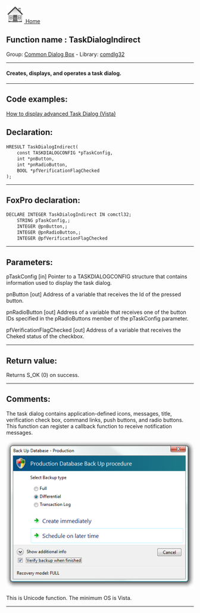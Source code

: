 [<img src="../../images/home.png"> Home ](https://github.com/VFPX/Win32API)  

## Function name : TaskDialogIndirect
Group: [Common Dialog Box](../../functions_group.md#Common_Dialog_Box)  -  Library: [comdlg32](../../libraries.md#comdlg32)  
***  


#### Creates, displays, and operates a task dialog.
***  


## Code examples:
[How to display advanced Task Dialog (Vista)](../../samples/sample_558.md)  

## Declaration:
```foxpro  
HRESULT TaskDialogIndirect(
	const TASKDIALOGCONFIG *pTaskConfig,
	int *pnButton,
	int *pnRadioButton,
	BOOL *pfVerificationFlagChecked
);  
```  
***  


## FoxPro declaration:
```foxpro  
DECLARE INTEGER TaskDialogIndirect IN comctl32;
	STRING pTaskConfig,;
	INTEGER @pnButton,;
	INTEGER @pnRadioButton,;
	INTEGER @pfVerificationFlagChecked  
```  
***  


## Parameters:
pTaskConfig
[in] Pointer to a TASKDIALOGCONFIG structure that contains information used to display the task dialog.

pnButton
[out] 
Address of a variable that receives the Id of the pressed button.

pnRadioButton
[out] Address of a variable that receives one of the button IDs specified in the pRadioButtons member of the pTaskConfig parameter.

pfVerificationFlagChecked
[out] 
Address of a variable that receives the Cheked status of the checkbox.  
***  


## Return value:
Returns S_OK (0) on success.  
***  


## Comments:
The task dialog contains application-defined icons, messages, title, verification check box, command links, push buttons, and radio buttons. This function can register a callback function to receive notification messages.  
  
<img src="images/taskdlgindirect_sample.png">  
  
This is Unicode function. The minimum OS is Vista.  
  
***  

